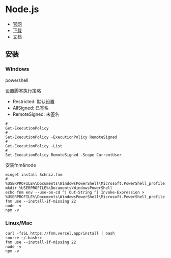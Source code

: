 # Node.js

* [官网](https://nodejs.org/zh-cn)
* [下载](https://nodejs.org/zh-cn/download/package-manager)
* [文档](https://nodejs.org/docs/latest/api/)

## 安装

### Windows

powershell

设置脚本执行策略

* Restricted: 默认设置
* AllSigned: 已签名
* RemoteSigned: 未签名

```shell
#
Get-ExecutionPolicy
#
Set-ExecutionPolicy -ExecutionPolicy RemoteSigned
#
Get-ExecutionPolicy -List
#
Set-ExecutionPolicy RemoteSigned -Scope CurrentUser
```

安装fnm&node

```shell
winget install Schniz.fnm
#  %USERPROFILE%\Documents\WindowsPowerShell\Microsoft.PowerShell_profile.ps1
mkdir %USERPROFILE%\Documents\WindowsPowerShell
echo fnm env --use-on-cd ^| Out-String ^| Invoke-Expression > %USERPROFILE%\Documents\WindowsPowerShell\Microsoft.PowerShell_profile.ps1
fnm use --install-if-missing 22
node -v
npm -v
```

### Linux/Mac

```shell
curl -fsSL https://fnm.vercel.app/install | bash
source ~/.bashrc
fnm use --install-if-missing 22
node -v
npm -v
```
